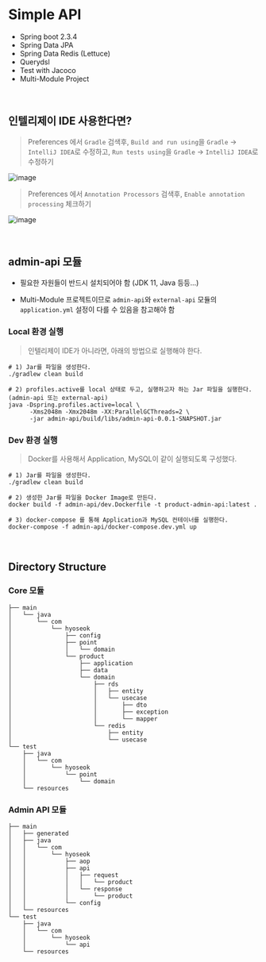 # Simple API

- Spring boot 2.3.4
- Spring Data JPA
- Spring Data Redis (Lettuce)
- Querydsl
- Test with Jacoco
- Multi-Module Project

<br>

## 인텔리제이 IDE 사용한다면?

> Preferences 에서 `Gradle` 검색후, `Build and run using`을 `Gradle` -> `IntelliJ IDEA`로 수정하고, `Run tests using`을 `Gradle` -> `IntelliJ IDEA`로 수정하기

![image](https://user-images.githubusercontent.com/23515771/98190422-5516b000-1f5a-11eb-90c5-0b65bb8dcde2.png)

> Preferences 에서 `Annotation Processors` 검색후, `Enable annotation processing` 체크하기

![image](https://user-images.githubusercontent.com/23515771/98190727-ff8ed300-1f5a-11eb-961e-a9af336b0994.png)

<br>

## admin-api 모듈

- 필요한 자원들이 반드시 설치되어야 함 (JDK 11, Java 등등...)

- Multi-Module 프로젝트이므로 `admin-api`와 `external-api` 모듈의 `application.yml` 설정이 다를 수 있음을 참고해야 함

### Local 환경 실행

> 인텔리제이 IDE가 아니라면, 아래의 방법으로 실행해야 한다.

```shell script
# 1) Jar를 파일을 생성한다.
./gradlew clean build

# 2) profiles.active를 local 상태로 두고, 실행하고자 하는 Jar 파일을 실행한다. (admin-api 또는 external-api)
java -Dspring.profiles.active=local \
      -Xms2048m -Xmx2048m -XX:ParallelGCThreads=2 \
      -jar admin-api/build/libs/admin-api-0.0.1-SNAPSHOT.jar 
```

### Dev 환경 실행

> Docker를 사용해서 Application, MySQL이 같이 실행되도록 구성했다.

```shell script
# 1) Jar를 파일을 생성한다.
./gradlew clean build

# 2) 생성한 Jar를 파일을 Docker Image로 만든다.
docker build -f admin-api/dev.Dockerfile -t product-admin-api:latest .

# 3) docker-compose 를 통해 Application과 MySQL 컨테이너를 실행한다.
docker-compose -f admin-api/docker-compose.dev.yml up
```

<br>

## Directory Structure

### Core 모듈

```
├── main
│   └── java
│       └── com
│           └── hyoseok
│               ├── config
│               ├── point
│               │   └── domain
│               └── product
│                   ├── application
│                   ├── data
│                   └── domain
│                       ├── rds
│                       │   ├── entity
│                       │   └── usecase
│                       │       ├── dto
│                       │       ├── exception
│                       │       └── mapper
│                       └── redis
│                           ├── entity
│                           └── usecase
└── test
    ├── java
    │   └── com
    │       └── hyoseok
    │           └── point
    │               └── domain
    └── resources
```

### Admin API 모듈

```
├── main
│   ├── generated
│   ├── java
│   │   └── com
│   │       └── hyoseok
│   │           ├── aop
│   │           ├── api
│   │           │   ├── request
│   │           │   │   └── product
│   │           │   └── response
│   │           │       └── product
│   │           └── config
│   └── resources
└── test
    ├── java
    │   └── com
    │       └── hyoseok
    │           └── api
    └── resources
```
